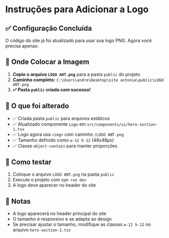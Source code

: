 # Instruções para Adicionar a Logo

## ✅ Configuração Concluída

O código do site já foi atualizado para usar sua logo PNG. Agora você precisa apenas:

## 📁 Onde Colocar a Imagem

1. **Copie o arquivo `LOGO ANT.png`** para a pasta `public` do projeto
2. **Caminho completo:** `C:\Users\andre\Desktop\site antonia\public\LOGO ANT.png`
3. **✅ Pasta `public` criada com sucesso!**

## 🔧 O que foi alterado

- ✅ Criada pasta `public` para arquivos estáticos
- ✅ Atualizado componente `Logo` em `src/components/ui/hero-section-1.tsx`
- ✅ Logo agora usa `<img>` com caminho `/LOGO ANT.png`
- ✅ Tamanho definido como `w-12 h-12` (48x48px)
- ✅ Classe `object-contain` para manter proporções

## 🚀 Como testar

1. Coloque o arquivo `LOGO ANT.png` na pasta `public`
2. Execute o projeto com `npm run dev`
3. A logo deve aparecer no header do site

## 📝 Notas

- A logo aparecerá no header principal do site
- O tamanho é responsivo e se adapta ao design
- Se precisar ajustar o tamanho, modifique as classes `w-12 h-12` no arquivo `hero-section-1.tsx`
